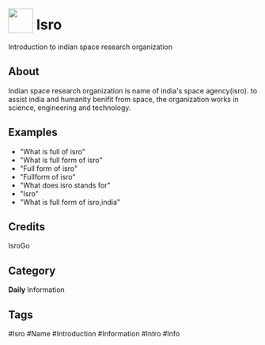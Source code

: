 # <img src="https://raw.githack.com/FortAwesome/Font-Awesome/master/svgs/solid/robot.svg" card_color="#00B7EB" width="50" height="50" style="vertical-align:bottom"/> Isro
Introduction to indian space research organization

## About
Indian space research organization is name of india's space agency(isro). to assist india and humanity benifit from space, the organization works in science, engineering and technology.

## Examples
* "What is full of isro"
* "What is full form of isro"
* "Full form of isro"
* "Fullform of isro"
* "What does isro stands for"
* "Isro"
* "What is full form of isro,india"

## Credits
IsroGo

## Category
**Daily**
Information

## Tags
#Isro
#Name
#Introduction
#Information
#Intro
#Info

